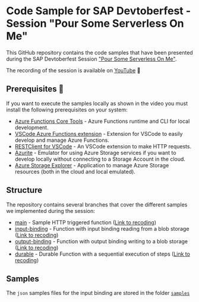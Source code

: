 # Code Sample for SAP Devtoberfest - Session "Pour Some Serverless On Me"

This GitHub repository contains the code samples that have been presented during the SAP Devtoberfest Session [ "Pour Some Serverless On Me"](https://github.com/SAP-samples/devtoberfest-2021/blob/main/topics/Week3_Cloud_Native/README.md#christian-lechner-pour-some-serverless-on-me).

The recording of the session is available on [YouTube](https://youtu.be/y1167Yme07o) 🎥

## Prerequisites 🧰

If you want to execute the samples locally as shown in the video you must install the following prerequisites on your system:

* [Azure Functions Core Tools](https://github.com/Azure/azure-functions-core-tools) - Azure Functions runtime and CLI for local development.
* [VSCode Azure Functions extension](https://github.com/Microsoft/vscode-azurefunctions) - Extension for VSCode to easily develop and manage Azure Functions.
* [RESTClient for VSCode](https://marketplace.visualstudio.com/items?itemName=humao.rest-client) - An VSCode extension  to make HTTP requests.
* [Azurite](https://docs.microsoft.com/azure/storage/common/storage-use-azurite) - Emulator for using Azure Storage services if you want to develop locally without connecting to a Storage Account in the cloud.
* [Azure Storage Explorer](https://azure.microsoft.com/features/storage-explorer/) - Application to manage Azure Storage resources (both in the cloud and local emulated).

## Structure

The repository contains several branches that cover the different samples we implemented during the session:

* [main](https://github.com/lechnerc77/devtoberfest-sample-code-serverless/tree/main) - Sample HTTP triggered function ([Link to recoding](https://youtu.be/y1167Yme07o?t=797))
* [input-binding](https://github.com/lechnerc77/devtoberfest-sample-code-serverless/tree/input-binding) - Function with input binding reading from a blob storage ([Link to recoding](https://youtu.be/y1167Yme07o?t=1328))
* [output-binding](https://github.com/lechnerc77/devtoberfest-sample-code-serverless/tree/output-binding) - Function with output binding writing to a blob storage ([Link to recoding](https://youtu.be/y1167Yme07o?t=1842))
* [durable](https://github.com/lechnerc77/devtoberfest-sample-code-serverless/tree/durable) - Durable Function with a sequential execution of steps ([Link to recoding](https://youtu.be/y1167Yme07o?t=2709))

## Samples

The `json` samples files for the input binding are stored in the folder [`samples`](./samples)
